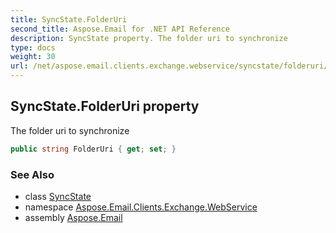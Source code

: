 ```yaml
---
title: SyncState.FolderUri
second_title: Aspose.Email for .NET API Reference
description: SyncState property. The folder uri to synchronize
type: docs
weight: 30
url: /net/aspose.email.clients.exchange.webservice/syncstate/folderuri/
---
```

## SyncState.FolderUri property

The folder uri to synchronize

```csharp
public string FolderUri { get; set; }
```

### See Also

* class [SyncState](../)
* namespace [Aspose.Email.Clients.Exchange.WebService](../../syncstate/)
* assembly [Aspose.Email](../../../)


